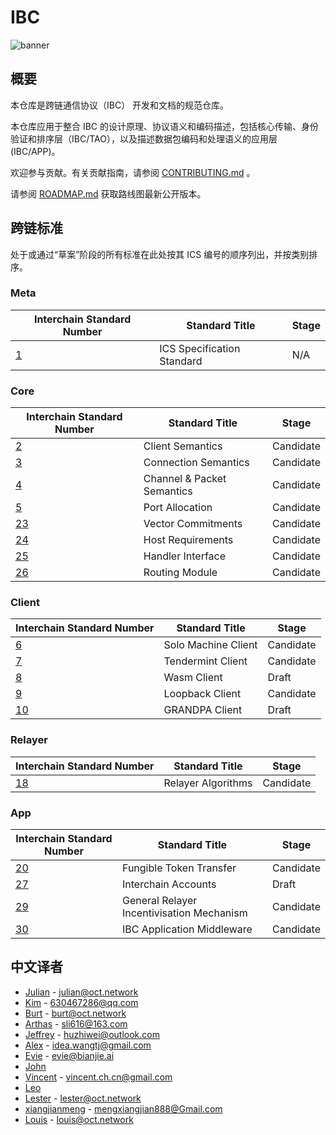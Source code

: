 # IBC

![banner](https://github.com/octopus-network/ibc/blob/master/assets/interchain-standards-image.jpg)

## 概要

本仓库是跨链通信协议（IBC） 开发和文档的规范仓库。

本仓库应用于整合 IBC 的设计原理、协议语义和编码描述，包括核心传输、身份验证和排序层（IBC/TAO），以及描述数据包编码和处理语义的应用层 (IBC/APP)。

欢迎参与贡献。有关贡献指南，请参阅 [CONTRIBUTING.md](../../meta/CONTRIBUTING.md) 。

请参阅 [ROADMAP.md](../../meta/ROADMAP.md) 获取路线图最新公开版本。

## 跨链标准

处于或通过“草案”阶段的所有标准在此处按其 ICS 编号的顺序列出，并按类别排序。

### Meta

Interchain Standard Number | Standard Title | Stage
--- | --- | ---
[1](spec/ics-001-ics-standard/README.md) | ICS Specification Standard | N/A

### Core

Interchain Standard Number | Standard Title | Stage
--- | --- | ---
[2](spec/core/ics-002-client-semantics/README.md) | Client Semantics | Candidate
[3](spec/core/ics-003-connection-semantics/README.md) | Connection Semantics | Candidate
[4](spec/core/ics-004-channel-and-packet-semantics/README.md) | Channel &amp; Packet Semantics | Candidate
[5](spec/core/ics-005-port-allocation/README.md) | Port Allocation | Candidate
[23](spec/core/ics-023-vector-commitments/README.md) | Vector Commitments | Candidate
[24](spec/core/ics-024-host-requirements/README.md) | Host Requirements | Candidate
[25](spec/core/ics-025-handler-interface/README.md) | Handler Interface | Candidate
[26](spec/core/ics-026-routing-module/README.md) | Routing Module | Candidate

### Client

Interchain Standard Number | Standard Title | Stage
--- | --- | ---
[6](spec/client/ics-006-solo-machine-client/README.md) | Solo Machine Client | Candidate
[7](spec/client/ics-007-tendermint-client/README.md) | Tendermint Client | Candidate
[8](spec/client/ics-008-wasm-client/README.md) | Wasm Client | Draft
[9](spec/client/ics-009-loopback-client/README.md) | Loopback Client | Candidate
[10](spec/client/ics-010-grandpa-client/README.md) | GRANDPA Client | Draft

### Relayer

Interchain Standard Number | Standard Title | Stage
--- | --- | ---
[18](spec/relayer/ics-018-relayer-algorithms/README.md) | Relayer Algorithms | Candidate

### App

Interchain Standard Number | Standard Title | Stage
--- | --- | ---
[20](spec/app/ics-020-fungible-token-transfer/README.md) | Fungible Token Transfer | Candidate
[27](spec/app/ics-027-interchain-accounts/README.md) | Interchain Accounts | Draft
[29](spec/app/ics-029-fee-payment) | General Relayer Incentivisation Mechanism | Candidate
[30](spec/app/ics-030-middleware) | IBC Application Middleware | Candidate

## 中文译者

* [Julian](https://github.com/en) - <julian@oct.network>
* [Kim](https://github.com/emmkim404) - <630467286@qq.com>
* [Burt](https://github.com/livelybug) - <burt@oct.network>
* [Arthas](https://github.com/arthaszeng) - <sli616@163.com>
* [Jeffrey](https://github.com/hulatown) - <huzhiwei@outlook.com>
* [Alex](https://github.com/alexwanng) - <idea.wangtj@gmail.com>
* [Evie](https://github.com/eviexu2) - <evie@bianjie.ai>
* [John](https://github.com/Satoshi-Kusumoto)
* [Vincent](https://github.com/chengwenxi) - <vincent.ch.cn@gmail.com>
* [Leo](https://github.com/leoyoung0)
* [Lester](https://github.com/lesterli) - <lester@oct.network>
* [xiangjianmeng](https://github.com/xiangjianmeng) - <mengxiangjian888@Gmail.com>
* [Louis](https://github.com/toliuyi) - <louis@oct.network>
